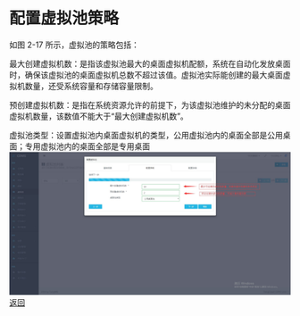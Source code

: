 # **配置虚拟池策略**

如图 2-17 所示，虚拟池的策略包括：

最大创建虚拟机数：是指该虚拟池最大的桌面虚拟机配额，系统在自动化发放桌面时，确保该虚拟池的桌面虚拟机总数不超过该值。虚拟池实际能创建的最大桌面虚拟机数量，还受系统容量和存储容量限制。

预创建虚拟机数：是指在系统资源允许的前提下，为该虚拟池维护的未分配的桌面虚拟机数量，该数值不能大于“最大创建虚拟机数”。

虚拟池类型：设置虚拟池内桌面虚拟机的类型，公用虚拟池内的桌面全部是公用桌面；专用虚拟池内的桌面全部是专用桌面![](/assets/配置虚拟池策略.jpg)[返回](#)

